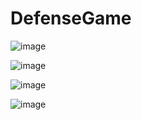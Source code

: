 # DefenseGame

![image](https://github.com/tarikipekci/DefenseGame/assets/100356709/f986e5bb-9913-4f51-8eb4-990ebb5dbf20)

![image](https://github.com/tarikipekci/DefenseGame/assets/100356709/772f6759-7202-4a2d-9822-1880ce4e9407)

![image](https://github.com/tarikipekci/DefenseGame/assets/100356709/2fdd0bed-e890-4941-9166-61eb4e06018d)

![image](https://github.com/tarikipekci/DefenseGame/assets/100356709/bd148a0f-ce6d-452f-ad42-d2bb7a4818ea)

